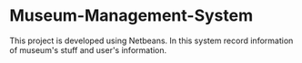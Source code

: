 # Museum-Management-System
This project is developed using Netbeans. In this system record information of museum's stuff and user's information.
